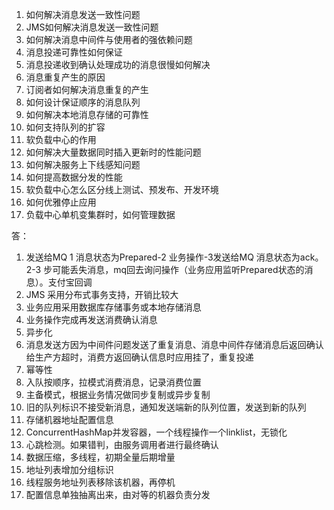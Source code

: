 1. 如何解决消息发送一致性问题
2. JMS如何解决消息发送一致性问题
3. 如何解决消息中间件与使用者的强依赖问题
4. 消息投递可靠性如何保证
5. 消息投递收到确认处理成功的消息很慢如何解决
6. 消息重复产生的原因
7. 订阅者如何解决消息重复的产生
8. 如何设计保证顺序的消息队列
9. 如何解决本地消息存储的可靠性
10. 如何支持队列的扩容
11. 软负载中心的作用
12. 如何解决大量数据同时插入更新时的性能问题
13. 如何解决服务上下线感知问题
14. 如何提高数据分发的性能
15. 软负载中心怎么区分线上测试、预发布、开发环境
16. 如何优雅停止应用
17. 负载中心单机变集群时，如何管理数据

答：

1. 发送给MQ 1 消息状态为Prepared-2 业务操作-3发送给MQ 消息状态为ack。 2-3 步可能丢失消息，mq回去询问操作（业务应用监听Prepared状态的消息）。支付宝回调
2. JMS 采用分布式事务支持，开销比较大
3. 业务应用采用数据库存储事务或本地存储消息
4. 业务操作完成再发送消费确认消息
5. 异步化
6. 消息发送方因为中间件问题发送了重复消息、消息中间件存储消息后返回确认给生产方超时，消费方返回确认信息时应用挂了，重复投递
7. 幂等性
8. 入队按顺序，拉模式消费消息，记录消费位置
9. 主备模式，根据业务情况做同步复制或异步复制
10. 旧的队列标识不接受新消息，通知发送端新的队列位置，发送到新的队列
11. 存储机器地址配置信息
12. ConcurrentHashMap并发容器，一个线程操作一个linklist，无锁化
13. 心跳检测。如果错判，由服务调用者进行最终确认
14. 数据压缩，多线程，初期全量后期增量
15. 地址列表增加分组标识
16. 线程服务地址列表移除该机器，再停机
17. 配置信息单独抽离出来，由对等的机器负责分发



